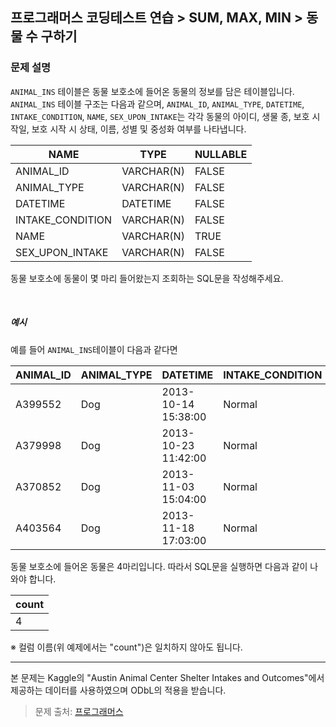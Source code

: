 ## 프로그래머스 코딩테스트 연습 > SUM, MAX, MIN > 동물 수 구하기 

### 문제 설명
`ANIMAL_INS` 테이블은 동물 보호소에 들어온 동물의 정보를 담은 테이블입니다. <br />
`ANIMAL_INS` 테이블 구조는 다음과 같으며, `ANIMAL_ID`, `ANIMAL_TYPE`, `DATETIME`, `INTAKE_CONDITION`, `NAME`, `SEX_UPON_INTAKE`는 각각 동물의 아이디, 생물 종, 보호 시작일, 보호 시작 시 상태, 이름, 성별 및 중성화 여부를 나타냅니다.
<br/>

|NAME|TYPE|NULLABLE|
|---|---|---|
|ANIMAL_ID|VARCHAR(N)|FALSE
|ANIMAL_TYPE|VARCHAR(N)|FALSE
|DATETIME|DATETIME|FALSE
|INTAKE_CONDITION|VARCHAR(N)|FALSE
|NAME|VARCHAR(N)|TRUE
|SEX_UPON_INTAKE|VARCHAR(N)|FALSE

동물 보호소에 동물이 몇 마리 들어왔는지 조회하는 SQL문을 작성해주세요.  

<br />

##### 예시
예를 들어 `ANIMAL_INS`테이블이 다음과 같다면

|ANIMAL_ID|ANIMAL_TYPE|DATETIME|INTAKE_CONDITION|NAME|SEX_UPON_INTAKE|
|----|----|----|---|---|---|
|A399552|Dog|2013-10-14 15:38:00|Normal|Jack|Neutered Male|
|A379998|Dog|2013-10-23 11:42:00|Normal|Disciple|Intact Male|
|A370852|Dog|2013-11-03 15:04:00|Normal|Katie|Spayed Female|
|A403564|Dog|2013-11-18 17:03:00|Normal|Anna|Spayed Female|
동물 보호소에 들어온 동물은 4마리입니다. 따라서 SQL문을 실행하면 다음과 같이 나와야 합니다.

|count|
|---|
|4|

※ 컬럼 이름(위 예제에서는 "count")은 일치하지 않아도 됩니다.

---

본 문제는 Kaggle의 "Austin Animal Center Shelter Intakes and Outcomes"에서 제공하는 데이터를 사용하였으며 ODbL의 적용을 받습니다.

> 문제 출처: [프로그래머스](https://programmers.co.kr/learn/courses/30/lessons/59406)